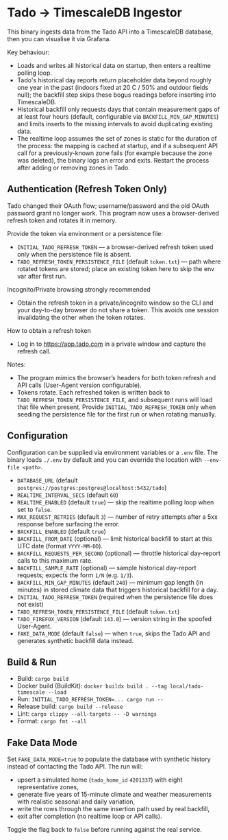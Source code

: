 Tado → TimescaleDB Ingestor
===========================

This binary ingests data from the Tado API into a TimescaleDB database, then you can visualise it via Grafana.

Key behaviour:
- Loads and writes all historical data on startup, then enters a realtime polling loop.
- Tado's historical day reports return placeholder data beyond roughly one year in the past (indoors fixed at 20 C / 50% and outdoor fields null); the backfill step skips these bogus readings before inserting into TimescaleDB.
- Historical backfill only requests days that contain measurement gaps of at least four hours (default, configurable via `BACKFILL_MIN_GAP_MINUTES`) and limits inserts to the missing intervals to avoid duplicating existing data.
- The realtime loop assumes the set of zones is static for the duration of the process: the mapping is cached at startup, and if a subsequent API call for a previously-known zone fails (for example because the zone was deleted), the binary logs an error and exits. Restart the process after adding or removing zones in Tado.

Authentication (Refresh Token Only)
-----------------------------------
Tado changed their OAuth flow; username/password and the old OAuth password grant no longer work.
This program now uses a browser-derived refresh token and rotates it in memory.

Provide the token via environment or a persistence file:
- `INITIAL_TADO_REFRESH_TOKEN` — a browser-derived refresh token used only when the persistence file is absent.
- `TADO_REFRESH_TOKEN_PERSISTENCE_FILE` (default `token.txt`) — path where rotated tokens are stored; place an existing token here to skip the env var after first run.

Incognito/Private browsing strongly recommended
- Obtain the refresh token in a private/incognito window so the CLI and your day-to-day browser do not share a token.
  This avoids one session invalidating the other when the token rotates.

How to obtain a refresh token
- Log in to https://app.tado.com in a private window and capture the refresh call.


Notes:
- The program mimics the browser’s headers for both token refresh and API calls (User-Agent version configurable).
- Tokens rotate. Each refreshed token is written back to `TADO_REFRESH_TOKEN_PERSISTENCE_FILE`, and subsequent runs
  will load that file when present. Provide `INITIAL_TADO_REFRESH_TOKEN` only when seeding the persistence file for
  the first run or when rotating manually.

Configuration
-------------
Configuration can be supplied via environment variables or a `.env` file. The binary loads `./.env` by default
and you can override the location with `--env-file <path>`.

- `DATABASE_URL` (default `postgres://postgres:postgres@localhost:5432/tado`)
- `REALTIME_INTERVAL_SECS` (default `60`)
- `REALTIME_ENABLED` (default `true`) — skip the realtime polling loop when set to `false`.
- `MAX_REQUEST_RETRIES` (default `3`) — number of retry attempts after a 5xx response before surfacing the error.
- `BACKFILL_ENABLED` (default `true`)
- `BACKFILL_FROM_DATE` (optional) — limit historical backfill to start at this UTC date (format `YYYY-MM-DD`).
- `BACKFILL_REQUESTS_PER_SECOND` (optional) — throttle historical day-report calls to this maximum rate.
- `BACKFILL_SAMPLE_RATE` (optional) — sample historical day-report requests; expects the form `1/N` (e.g. `1/3`).
- `BACKFILL_MIN_GAP_MINUTES` (default `240`) — minimum gap length (in minutes) in stored climate data that triggers historical backfill for a day.
- `INITIAL_TADO_REFRESH_TOKEN` (required when the persistence file does not exist)
- `TADO_REFRESH_TOKEN_PERSISTENCE_FILE` (default `token.txt`)
- `TADO_FIREFOX_VERSION` (default `143.0`) — version string in the spoofed User-Agent.
- `FAKE_DATA_MODE` (default `false`) — when `true`, skips the Tado API and generates synthetic backfill data instead.

Build & Run
-----------
- Build: `cargo build`
- Docker build (BuildKit): `docker buildx build . --tag local/tado-timescale --load`
- Run: `INITIAL_TADO_REFRESH_TOKEN=... cargo run --`
- Release build: `cargo build --release`
- Lint: `cargo clippy --all-targets -- -D warnings`
- Format: `cargo fmt --all`

Fake Data Mode
--------------
Set `FAKE_DATA_MODE=true` to populate the database with synthetic history instead of contacting the Tado API. The run will:
- upsert a simulated home (`tado_home_id` `4201337`) with eight representative zones,
- generate five years of 15-minute climate and weather measurements with realistic seasonal and daily variation,
- write the rows through the same insertion path used by real backfill,
- exit after completion (no realtime loop or API calls).

Toggle the flag back to `false` before running against the real service.
